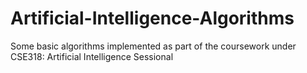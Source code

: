# Artificial-Intelligence-Algorithms
Some basic algorithms implemented as part of the coursework under CSE318: Artificial Intelligence Sessional
